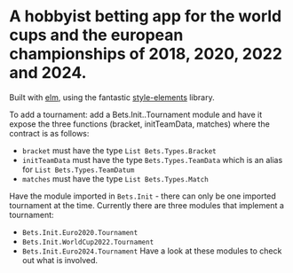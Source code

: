 # A hobbyist betting app for the world cups and the european championships of 2018, 2020, 2022 and 2024.
Built with [elm](http://elm-lang.org/), using the fantastic [style-elements](http://package.elm-lang.org/packages/mdgriffith/style-elements/latest) library.

To add a tournament: add a Bets.Init.<your-tournament-name>.Tournament module
and have it expose the three functions (bracket, initTeamData, matches) where the contract is as follows:
- `bracket` must have the type `List Bets.Types.Bracket`
- `initTeamData` must have the type `Bets.Types.TeamData` which is an alias for `List Bets.Types.TeamDatum`
- `matches` must have the type `List Bets.Types.Match`


Have the module imported in `Bets.Init` - there can only be one imported tournament at the time. Currently there are three modules that implement a tournament:
* `Bets.Init.Euro2020.Tournament`
* `Bets.Init.WorldCup2022.Tournament`
* `Bets.Init.Euro2024.Tournament`
Have a look at these modules to check out what is involved.
